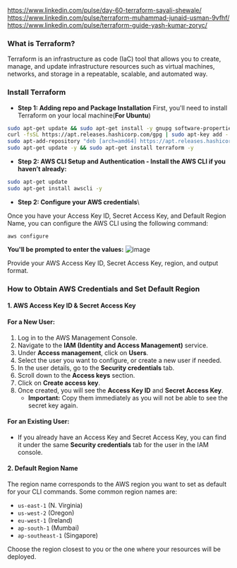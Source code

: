 https://www.linkedin.com/pulse/day-60-terraform-sayali-shewale/ \
https://www.linkedin.com/pulse/terraform-muhammad-junaid-usman-9vfhf/ \
https://www.linkedin.com/pulse/terraform-guide-yash-kumar-zoryc/



### What is Terraform?
Terraform is an infrastructure as code (IaC) tool that allows you to create, manage, and update infrastructure resources such as virtual machines, networks, and storage in a repeatable, scalable, and automated way.


### Install Terraform

- **Step 1: Adding repo and Package Installation**
First, you'll need to install Terraform on your local machine(**For Ubuntu**)

```bash
sudo apt-get update && sudo apt-get install -y gnupg software-properties-common curl
curl -fsSL https://apt.releases.hashicorp.com/gpg | sudo apt-key add -
sudo apt-add-repository "deb [arch=amd64] https://apt.releases.hashicorp.com $(lsb_release -cs) main"
sudo apt-get update -y && sudo apt-get install terraform -y 
```

- **Step 2: AWS CLI Setup and Authentication - Install the AWS CLI if you haven’t already:**

```sh
sudo apt-get update
sudo apt-get install awscli -y
```

- **Step 2: Configure your AWS credentials**\

Once you have your Access Key ID, Secret Access Key, and Default Region Name, you can configure the AWS CLI using the following command:

`aws configure`

**You'll be prompted to enter the values:**
![image](https://github.com/user-attachments/assets/4151cb7e-de28-4fdb-a559-40bc75ea5217)

Provide your AWS Access Key ID, Secret Access Key, region, and output format.


### How to Obtain AWS Credentials and Set Default Region

#### 1. AWS Access Key ID & Secret Access Key

#### For a New User:
1. Log in to the AWS Management Console.
2. Navigate to the **IAM (Identity and Access Management)** service.
3. Under **Access management**, click on **Users**.
4. Select the user you want to configure, or create a new user if needed.
5. In the user details, go to the **Security credentials** tab.
6. Scroll down to the **Access keys** section.
7. Click on **Create access key**.
8. Once created, you will see the **Access Key ID** and **Secret Access Key**. 
   - **Important:** Copy them immediately as you will not be able to see the secret key again.

#### For an Existing User:
- If you already have an Access Key and Secret Access Key, you can find it under the same **Security credentials** tab for the user in the IAM console.

#### 2. Default Region Name
The region name corresponds to the AWS region you want to set as default for your CLI commands. Some common region names are:

- `us-east-1` (N. Virginia)
- `us-west-2` (Oregon)
- `eu-west-1` (Ireland)
- `ap-south-1` (Mumbai)
- `ap-southeast-1` (Singapore)

Choose the region closest to you or the one where your resources will be deployed.






